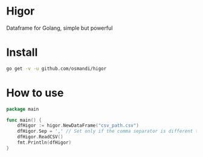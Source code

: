 # Higor

Dataframe for Golang, simple but powerful

# Install

```Bash
go get -v -u github.com/osmandi/higor
```

# How to use

```Go
package main

func main() {
	dfHigor := higor.NewDataFrame("csv_path.csv")
	dfHigor.Sep = ',' // Set only if the comma separator is different to ','
    dfHigor.ReadCSV()
    fmt.Println(dfHigor)
}
```